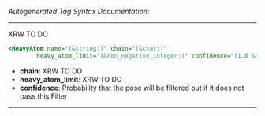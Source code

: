 _Autogenerated Tag Syntax Documentation:_

---
XRW TO DO

```xml
<HeavyAtom name="(&string;)" chain="(&char;)"
        heavy_atom_limit="(&non_negative_integer;)" confidence="(1.0 &real;)" />
```

-   **chain**: XRW TO DO
-   **heavy_atom_limit**: XRW TO DO
-   **confidence**: Probability that the pose will be filtered out if it does not pass this Filter

---
